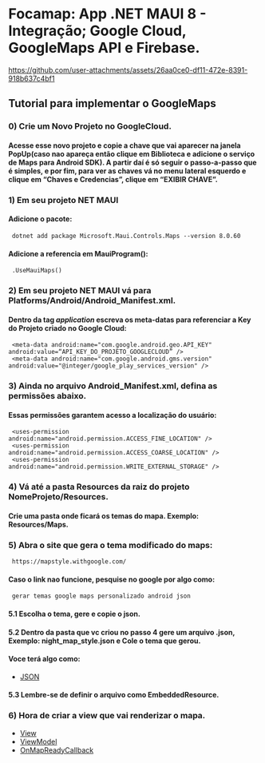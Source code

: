 # Focamap: App .NET MAUI 8 - Integração; Google Cloud, GoogleMaps API e Firebase.



https://github.com/user-attachments/assets/26aa0ce0-df11-472e-8391-918b637c4bf1



## Tutorial para implementar o GoogleMaps

### 0) Crie um Novo Projeto no GoogleCloud. 
#### Acesse esse novo projeto e copie a chave que vai aparecer na janela PopUp(caso nao apareça então clique em Biblioteca e adicione o serviço de Maps para Android SDK). A partir daí é só seguir o passo-a-passo que é simples, e por fim, para ver as chaves vá no menu lateral esquerdo e clique em “Chaves e Credencias”, clique em  “EXIBIR CHAVE”.

### 1) Em seu projeto NET MAUI
#### Adicione o pacote: 
     dotnet add package Microsoft.Maui.Controls.Maps --version 8.0.60
#### Adicione a referencia em MauiProgram():
     .UseMauiMaps()
     
### 2) Em seu projeto NET MAUI vá para Platforms/Android/Android_Manifest.xml.
#### Dentro da tag *application* escreva os meta-datas para referenciar a Key do Projeto criado no Google Cloud:  
     <meta-data android:name="com.google.android.geo.API_KEY" android:value=“API_KEY_DO_PROJETO_GOOGLECLOUD” />
     <meta-data android:name="com.google.android.gms.version" android:value="@integer/google_play_services_version" />
   	

### 3) Ainda no arquivo Android_Manifest.xml, defina as permissões abaixo. 
#### Essas permissões garantem acesso a localização do usuário:
     <uses-permission android:name="android.permission.ACCESS_FINE_LOCATION" />
     <uses-permission android:name="android.permission.ACCESS_COARSE_LOCATION" />
     <uses-permission android:name="android.permission.WRITE_EXTERNAL_STORAGE" />

### 4) Vá até a pasta Resources da raiz do projeto NomeProjeto/Resources.
#### Crie uma pasta onde ficará os temas do mapa. Exemplo: Resources/Maps.
     	
### 5) Abra o site que gera o tema modificado do maps: 
     https://mapstyle.withgoogle.com/
#### Caso o link nao funcione, pesquise no google por algo como: 
     gerar temas google maps personalizado android json
#### 5.1 Escolha o tema, gere e copie o json.
#### 5.2 Dentro da pasta que vc criou no passo 4 gere um arquivo .json, Exemplo: night_map_style.json e Cole o tema que gerou.
#### Voce terá algo como: 
* <a href="https://github.com/Leonardogf12/Focamap.Maui/blob/main/FocamapMaui/Resources/Maps/night_map_style.json">JSON</a>
#### 5.3 Lembre-se de definir o arquivo como EmbeddedResource.

### 6) Hora de criar a view que vai renderizar o mapa.
* <a href="https://github.com/Leonardogf12/Focamap.Maui/blob/main/FocamapMaui/MVVM/Views/HomeMapView.cs">View</a>
* <a href="https://github.com/Leonardogf12/Focamap.Maui/blob/main/FocamapMaui/MVVM/ViewModels/HomeMapViewModel.cs">ViewModel</a>
* <a href="https://github.com/Leonardogf12/Focamap.Maui/blob/main/FocamapMaui/Controls/Maps/OnMapReadyCallback.cs">OnMapReadyCallback</a>












      



 
